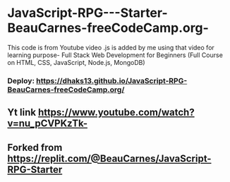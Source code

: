 # JavaScript-RPG---Starter-BeauCarnes-freeCodeCamp.org-
This code is from Youtube video .js is added by me using that video for learning purpose- Full Stack Web Development for Beginners (Full Course on HTML, CSS, JavaScript, Node.js, MongoDB)

### Deploy: https://dhaks13.github.io/JavaScript-RPG-BeauCarnes-freeCodeCamp.org/ 

## Yt link https://www.youtube.com/watch?v=nu_pCVPKzTk-

## Forked from https://replit.com/@BeauCarnes/JavaScript-RPG-Starter
